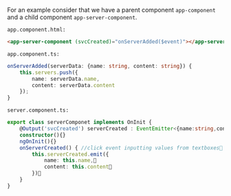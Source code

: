 For an example consider that we have a parent component `app-component` and a child component `app-server-component`.

`app.component.html:`

```html
<app-server-component (svcCreated)="onServerAdded($event)"></app-server-component>
```

`app.component.ts:`

```ts
onServerAdded(serverData: {name: string, content: string}) {
    this.servers.push({
        name: serverData.name,
        content: serverData.content
    });
}
```
                        
`server.component.ts:`

```ts
export class serverComponet implements OnInit {
    @Output('svcCreated') serverCreated : EventEmitter<{name:string,content:string}> = new EventEmitter();
    constructor(){}
    ngOnInit(){}
    onServerCreated() { //click event inputting values from textboxes
        this.serverCreated.emit({
            name: this.name,
            content: this.content
        })
    }
}
```
